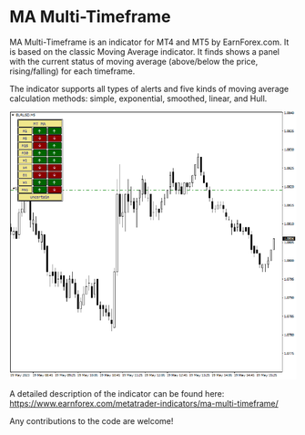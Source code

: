 # MA Multi-Timeframe

MA Multi-Timeframe is an indicator for MT4 and MT5 by EarnForex.com. It is based on the classic Moving Average indicator. It finds shows a panel with the current status of moving average (above/below the price, rising/falling) for each timeframe.

The indicator supports all types of alerts and five kinds of moving average calculation methods: simple, exponential, smoothed, linear, and Hull.

![A panel with moving average states for multiple timeframes](https://github.com/EarnForex/MA-Multi-Timeframe/blob/main/README_Images/multi-timefrma-moving-average-panel.png)

A detailed description of the indicator can be found here:
https://www.earnforex.com/metatrader-indicators/ma-multi-timeframe/

Any contributions to the code are welcome!
